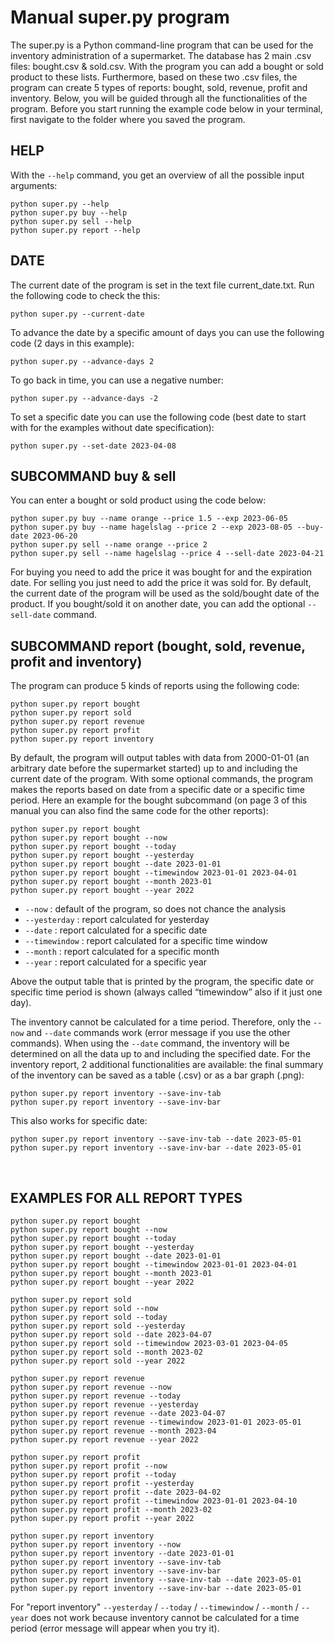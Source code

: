 #  Manual super.py program 
The super.py is a Python command-line program that can be used for the inventory administration of a supermarket. The database has 2 main .csv files: bought.csv & sold.csv. With the program you can add a bought or sold product to these lists. Furthermore, based on these two .csv files, the program can create 5 types of reports: bought, sold, revenue, profit and inventory. 
Below, you will be guided through all the functionalities of the program. Before you start running the example code below in your terminal, first navigate to the folder where you saved the program. 



## HELP
With the `--help` command, you get an overview of all the possible input arguments:
```
python super.py --help
python super.py buy --help
python super.py sell --help
python super.py report --help
```

## DATE
The current date of the program is set in the text file current_date.txt. Run the following code to check the this:
```
python super.py --current-date
```
To advance the date by a specific amount of days you can use the following code (2 days in this example):
```
python super.py --advance-days 2
```
To go back in time, you can use a negative number:
```
python super.py --advance-days -2
```
To set a specific date you can use the following code 
(best date to start with for the examples without date specification):
```
python super.py --set-date 2023-04-08
```

## SUBCOMMAND buy & sell 

You can enter a bought or sold product using the code below:
```
python super.py buy --name orange --price 1.5 --exp 2023-06-05
python super.py buy --name hagelslag --price 2 --exp 2023-08-05 --buy-date 2023-06-20
python super.py sell --name orange --price 2
python super.py sell --name hagelslag --price 4 --sell-date 2023-04-21
```

For buying you need to add the price it was bought for and the expiration date. For selling you just need to add the price it was sold for. By default, the current date of the program will be used as the sold/bought date of the product. If you bought/sold it on another date, you can add the optional `--sell-date` command.
 
## SUBCOMMAND report (bought, sold, revenue, profit and inventory)

The program can produce 5 kinds of reports using the following code:

```
python super.py report bought
python super.py report sold
python super.py report revenue
python super.py report profit
python super.py report inventory 
```
By default, the program will output tables with data from 2000-01-01 (an arbitrary date before the supermarket started) up to and including the current date of the program. With some optional commands, the program makes the reports based on date from a specific date or a specific time period. Here an example for the bought subcommand (on page 3 of this manual you can also find the same code for the other reports):
```
python super.py report bought
python super.py report bought --now
python super.py report bought --today
python super.py report bought --yesterday
python super.py report bought --date 2023-01-01 
python super.py report bought --timewindow 2023-01-01 2023-04-01 
python super.py report bought --month 2023-01
python super.py report bought --year 2022
```
- `--now`			: default of the program, so does not chance the analysis 
- `--yesterday`		: report calculated for yesterday
- `--date`			: report calculated for a specific date 
- `--timewindow`		: report calculated for a specific time window 
- `--month` 		: report calculated for a specific month
- `--year` 			: report calculated for a specific year

Above the output table that is printed by the program, the specific date or specific time period is shown (always called “timewindow” also if it just one day). 

The inventory cannot be calculated for a time period. Therefore, only the `--now` and `--date` commands work (error message if you use the other commands). When using the `--date` command, the inventory will be determined on all the data up to and including the specified date. For the inventory report, 2 additional functionalities are available: the final summary of the inventory can be saved as a table (.csv) or as a bar graph (.png):
```
python super.py report inventory --save-inv-tab 
python super.py report inventory --save-inv-bar
```
This also works for specific date:
```
python super.py report inventory --save-inv-tab --date 2023-05-01
python super.py report inventory --save-inv-bar --date 2023-05-01
```



 
## EXAMPLES FOR ALL REPORT TYPES
```
python super.py report bought
python super.py report bought --now
python super.py report bought --today
python super.py report bought --yesterday
python super.py report bought --date 2023-01-01 
python super.py report bought --timewindow 2023-01-01 2023-04-01 
python super.py report bought --month 2023-01
python super.py report bought --year 2022

python super.py report sold
python super.py report sold --now
python super.py report sold --today
python super.py report sold --yesterday
python super.py report sold --date 2023-04-07 
python super.py report sold --timewindow 2023-03-01 2023-04-05 
python super.py report sold --month 2023-02
python super.py report sold --year 2022

python super.py report revenue
python super.py report revenue --now 
python super.py report revenue --today
python super.py report revenue --yesterday
python super.py report revenue --date 2023-04-07
python super.py report revenue --timewindow 2023-01-01 2023-05-01 
python super.py report revenue --month 2023-04
python super.py report revenue --year 2022

python super.py report profit
python super.py report profit --now
python super.py report profit --today
python super.py report profit --yesterday
python super.py report profit --date 2023-04-02
python super.py report profit --timewindow 2023-01-01 2023-04-10 
python super.py report profit --month 2023-02
python super.py report profit --year 2022

python super.py report inventory 
python super.py report inventory --now
python super.py report inventory --date 2023-01-01
python super.py report inventory --save-inv-tab 
python super.py report inventory --save-inv-bar
python super.py report inventory --save-inv-tab --date 2023-05-01
python super.py report inventory --save-inv-bar --date 2023-05-01
```

For "report inventory" `--yesterday` / `--today` / `--timewindow` / `--month` / `--year` does not work because inventory cannot be calculated for a time period (error message will appear when you try it).
